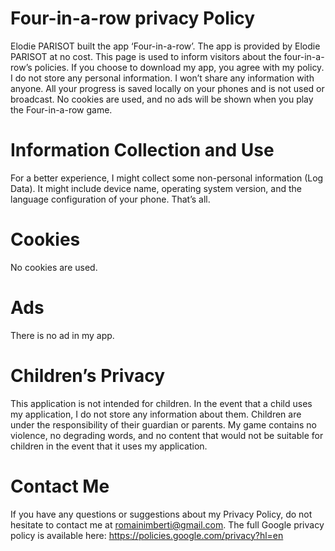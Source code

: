 # Four-in-a-row privacy Policy

Elodie PARISOT built the app ‘Four-in-a-row’. The app is provided by Elodie PARISOT at no cost. This page is used to inform visitors about the four-in-a-row’s policies. If you choose to download my app, you agree with my policy.
I do not store any personal information. I won’t share any information with anyone. All your progress is saved locally on your phones and is not used or broadcast. 
No cookies are used, and no ads will be shown when you play the Four-in-a-row game. 

# Information Collection and Use
For a better experience, I might collect some non-personal information (Log Data). It might include device name, operating system version, and the language configuration of your phone. That’s all.

# Cookies
No cookies are used.

# Ads
There is no ad in my app.

# Children’s Privacy
This application is not intended for children. In the event that a child uses my application, I do not store any information about them. Children are under the responsibility of their guardian or parents. My game contains no violence, no degrading words, and no content that would not be suitable for children in the event that it uses my application.

# Contact Me
If you have any questions or suggestions about my Privacy Policy, do not hesitate to contact me at romainimberti@gmail.com. 
The full Google privacy policy is available here: https://policies.google.com/privacy?hl=en


